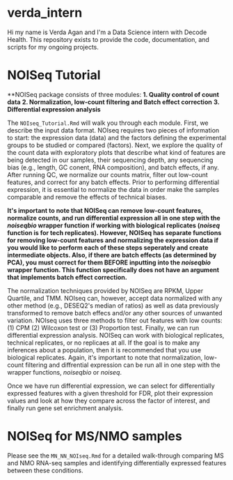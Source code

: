 # verda_intern
Hi my name is Verda Agan and I'm a Data Science intern with Decode Health. This repository exists to provide the code, documentation, and scripts for my ongoing projects. 

# NOISeq Tutorial
**NOISeq package consists of three modules: 
**1. Quality control of count data**
**2. Normalization, low-count filtering and Batch effect correction**
**3. Differential expression analysis**

The ``NOIseq_Tutorial.Rmd`` will walk you through each module. First, we describe the input data format. NOIseq requires two pieces of information to start: the expression data (data) and the factors defining the experimental groups to be studied or compared (factors). Next, we explore the quality of the count data with exploratory plots that describe what kind of features are being detected in our samples, their sequencing depth, any sequencing bias (e.g., length, GC conent, RNA composition), and batch effects, if any. After running QC, we normalize our counts matrix, filter out low-count features, and correct for any batch effects. Prior to performing differential expression, it is essential to normalize the data in order make the samples comparable and remove the effects of technical biases.

**It's important to note that NOISeq can remove low-count features, normalize counts, and run differential expression all in one step with the *noiseqbio* wrapper function if working with biological replicates (*noiseq* function is for tech replicates). However, NOISeq has separate functions for removing low-count features and normalizing the expression data if you would like to perform each of these steps seperately and create intermediate objects. Also, if there are batch effects (as determined by PCA), you must correct for them BEFORE inputting into the *noiseqbio* wrapper function. This function specifically does not have an argument that implements batch effect correction.**

The normalization techniques provided by NOISeq are RPKM, Upper Quartile, and TMM. NOIseq can, however, accept data normalized with any other method (e.g., DESEQ2's median of ratios) as well as data previously transformed to remove batch effecs and/or any other sources of unwanted variation. NOIseq uses three methods to filter out features with low counts: (1) CPM (2) Wilcoxon test or (3) Proportion test. Finally, we can run differential expression analysis. NOISeq can work with biological replicates, technical replicates, or no replicaes at all. If the goal is to make any inferences about a population, then it is recommended that you use biological replicates. Again, it's important to note that normalization, low-count filtering and diffrential expression can be run all in one step with the wrapper functions, *noiseqbio* or *noiseq*.

Once we have run differential expression, we can select for differentially expressed features with a given threshold for FDR, plot their expression values and look at how they compare across the factor of interest, and finally run gene set enrichment analysis.

# NOISeq for MS/NMO samples
Please see the ``MN_NN_NOIseq.Rmd`` for a detailed walk-through comparing MS and NMO RNA-seq samples and identifying differentially expressed features between these conditions.
